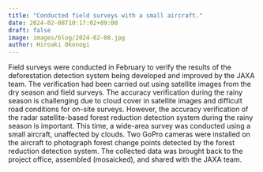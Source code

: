 ```yaml
---
title: "Conducted field surveys with a small aircraft."
date: 2024-02-08T10:17:02+09:00
draft: false
image: images/blog/2024-02-08.jpg
author: Hiroaki Okonogi
---
```


Field surveys were conducted in February to verify the results of the deforestation <!--more--> detection system being developed and improved by the JAXA team. The verification had been carried out using satellite images from the dry season and field surveys. The accuracy verification during the rainy season is challenging due to cloud cover in satellite images and difficult road conditions for on-site surveys. However, the accuracy verification of the radar satellite-based forest reduction detection system during the rainy season is important. This time, a wide-area survey was conducted using a small aircraft, unaffected by clouds. Two GoPro cameras were installed on the aircraft to photograph forest change points detected by the forest reduction detection system. The collected data was brought back to the project office, assembled (mosaicked), and shared with the JAXA team.

